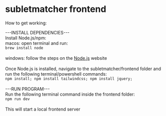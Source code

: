 # subletmatcher frontend

How to get working:

---INSTALL DEPENDENCIES---
<br>
Install Node.js/npm:
<br>
macos: open terminal and run:
<br>
``brew install node``
<br><br>
windows: follow the steps on the [Node.js](https://nodejs.org/) website
<br><br>
Once Node.js is installed, navigate to the subletmatcher/frontend folder and run the following terminal/powershell commands:
<br>
``npm install; npm install tailwindcss; npm install jquery;``
<br><br>
---RUN PROGRAM---
<br>
Run the following terminal command inside the frontend folder:
<br>
``npm run dev``
<br><br>
This will start a local frontend server
